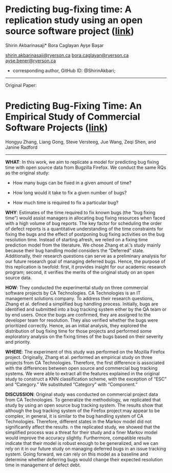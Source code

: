 # Predicting bug-fixing time: A replication study using an open source software project  (<a href="https://www.researchgate.net/profile/Shirin_Akbarinasaji/publication/314010747_Predicting_Bug-Fixing_Time_A_Replication_Study_Using_An_Open_Source_Software_Project/links/59cc0709aca272bb050c6454/Predicting-Bug-Fixing-Time-A-Replication-Study-Using-An-Open-Source-Software-Project.pdf"><b>link</b></a>)
Shirin Akbarinasaji* 	Bora Caglayan	Ayşe Başar 	

shirin.akbarinasaji@ryerson.ca	bora.caglayan@ryerson.ca	ayse.bener@ryerson.ca  

* corresponding author, GitHub ID: @ShirinAkbari; 

-------------------------------
Original Paper:
# Predicting Bug-Fixing Time: An Empirical Study of Commercial Software Projects  (<a href="https://s3.amazonaws.com/academia.edu.documents/37353851/Predicting_Bug-Fixing_Time_An_Empirical_Study_of_Commercial_Software_Projects.pdf?response-content-disposition=inline%3B%20filename%3DPredicting_Bug-Fixing_Time_An_Empirical.pdf&X-Amz-Algorithm=AWS4-HMAC-SHA256&X-Amz-Credential=AKIAIWOWYYGZ2Y53UL3A%2F20200203%2Fus-east-1%2Fs3%2Faws4_request&X-Amz-Date=20200203T191258Z&X-Amz-Expires=3600&X-Amz-SignedHeaders=host&X-Amz-Signature=3a33e464f09dcef95fcc77afc42f82a8a63d9024fbdac6ad1466673567fdd9db"><b>link</b></a>)
Hongyu Zhang, Liang Gong, Steve Versteeg, Jue Wang, Zeqi Shen, and Janine Radford

-------------------------------
**WHAT**:	In this work, we aim to replicate a model for predicting bug fixing time with open source data from Bugzilla Firefox. We conduct the same RQs as the original study:

* How many bugs can be fixed in a given amount of time? 

* How long would it take to fix a given number of bugs? 

* How much time is required to fix a particular bug?

**WHY**:	Estimates of the time required to fix known bugs (the “bug fixing time”) would assist managers in allocating bug fixing resources when faced with a high volume of bug reports. The key factor for scheduling the order of defect reports is a quantitative understanding of the time constraints for fixing the bugs and the effect of postponing bug fixing activities on the bug resolution time. Instead of starting afresh, we relied on a fixing time prediction model from the literature. We chose Zhang et al.’s study mainly because their bug handling model considers the “Deferred” state. Additionally, their research questions can serve as a preliminary analysis for our future research goal of managing deferred bugs. Hence, the purpose of this replication is twofold: first, it provides insight for our academic research program; second, it verifies the merits of the original study on an open source data.

**HOW**: 	They conducted the experimental study on three commercial software projects by CA Technologies. CA Technologies is an IT management solutions company. To address their research questions, Zhang et al. defined a simplified bug handling process. Initially, bugs are identified and submitted into a bug tracking system either by the QA team or by end users. Once the bugs are confirmed, they are assigned to the developer team for resolution. They also verified whether the bugs were prioritized correctly. Hence, as an initial analysis, they explored the distribution of bug fixing time for those projects and performed some exploratory analysis on the fixing times of the bugs based on their severity and priority.

**WHERE**: The experiment of this study was performed on the Mozilla Firefox project. Originally, Zhang et al. performed an empirical study on three projects from CA Technologies. Therefore, the first difference is associated with the differences between open source and commercial bug tracking systems. We were able to extract all the features explained in the original study to construct a KNN classification scheme, with the exception of “ESC” and “Category.” We substituted “Category” with “Component.”

**DISCUSSION**: Original study was conducted on commercial project data from CA Technologies. To generalize the methodology, we replicated that study by using an open source bug tracking system. The results show that although the bug tracking system of the Firefox project may appear to be complex, in general, it is similar to the bug handling system of CA Technologies. Therefore, different states in the Markov model did not significantly affect the results. n the replicated study, we showed that the simplified process was a threat for their study and a finer Markov model would improve the accuracy slightly. Furthermore, compatible results indicate that their model is robust enough to be generalized, and we can rely on it in our future study on managing deferred bugs in an issue tracking system. Going forward, we can rely on this model as a baseline and determine whether deferring bugs would change their expected resolution time in management of defect debt.
